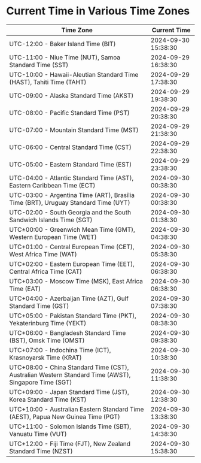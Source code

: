 # Current Time in Various Time Zones

| Time Zone | Current Time |
|-----------|--------------|
| UTC-12:00 - Baker Island Time (BIT) | 2024-09-30 15:38:30 |
| UTC-11:00 - Niue Time (NUT), Samoa Standard Time (SST) | 2024-09-29 16:38:30 |
| UTC-10:00 - Hawaii-Aleutian Standard Time (HAST), Tahiti Time (TAHT) | 2024-09-29 17:38:30 |
| UTC-09:00 - Alaska Standard Time (AKST) | 2024-09-29 19:38:30 |
| UTC-08:00 - Pacific Standard Time (PST) | 2024-09-29 20:38:30 |
| UTC-07:00 - Mountain Standard Time (MST) | 2024-09-29 21:38:30 |
| UTC-06:00 - Central Standard Time (CST) | 2024-09-29 22:38:30 |
| UTC-05:00 - Eastern Standard Time (EST) | 2024-09-29 23:38:30 |
| UTC-04:00 - Atlantic Standard Time (AST), Eastern Caribbean Time (ECT) | 2024-09-30 00:38:30 |
| UTC-03:00 - Argentina Time (ART), Brasília Time (BRT), Uruguay Standard Time (UYT) | 2024-09-30 00:38:30 |
| UTC-02:00 - South Georgia and the South Sandwich Islands Time (SGT) | 2024-09-30 01:38:30 |
| UTC±00:00 - Greenwich Mean Time (GMT), Western European Time (WET) | 2024-09-30 04:38:30 |
| UTC+01:00 - Central European Time (CET), West Africa Time (WAT) | 2024-09-30 05:38:30 |
| UTC+02:00 - Eastern European Time (EET), Central Africa Time (CAT) | 2024-09-30 06:38:30 |
| UTC+03:00 - Moscow Time (MSK), East Africa Time (EAT) | 2024-09-30 06:38:30 |
| UTC+04:00 - Azerbaijan Time (AZT), Gulf Standard Time (GST) | 2024-09-30 07:38:30 |
| UTC+05:00 - Pakistan Standard Time (PKT), Yekaterinburg Time (YEKT) | 2024-09-30 08:38:30 |
| UTC+06:00 - Bangladesh Standard Time (BST), Omsk Time (OMST) | 2024-09-30 09:38:30 |
| UTC+07:00 - Indochina Time (ICT), Krasnoyarsk Time (KRAT) | 2024-09-30 10:38:30 |
| UTC+08:00 - China Standard Time (CST), Australian Western Standard Time (AWST), Singapore Time (SGT) | 2024-09-30 11:38:30 |
| UTC+09:00 - Japan Standard Time (JST), Korea Standard Time (KST) | 2024-09-30 12:38:30 |
| UTC+10:00 - Australian Eastern Standard Time (AEST), Papua New Guinea Time (PGT) | 2024-09-30 13:38:30 |
| UTC+11:00 - Solomon Islands Time (SBT), Vanuatu Time (VUT) | 2024-09-30 14:38:30 |
| UTC+12:00 - Fiji Time (FJT), New Zealand Standard Time (NZST) | 2024-09-30 15:38:30 |
